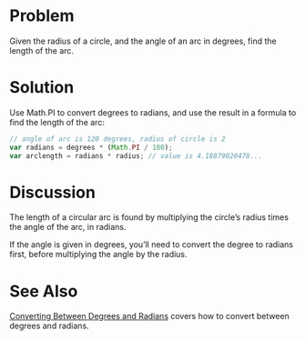 # Problem

Given the radius of a circle, and the angle of an arc in degrees, find the length of the arc.

# Solution

Use Math.PI to convert degrees to radians, and use the result in a formula to find the length of the arc:

```javascript
// angle of arc is 120 degrees, radius of circle is 2
var radians = degrees * (Math.PI / 180);
var arclength = radians * radius; // value is 4.18879020478...
```

# Discussion

The length of a circular arc is found by multiplying the circle’s radius times the angle of the arc, in radians.

If the angle is given in degrees, you’ll need to convert the degree to radians first, before multiplying the angle by the radius.

# See Also

[Converting Between Degrees and Radians](#converting_between_degrees_and_radians) covers how to convert between degrees and radians.